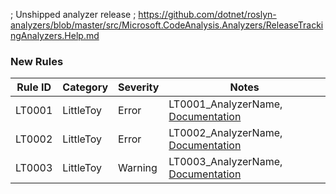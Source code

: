 ﻿; Unshipped analyzer release
; https://github.com/dotnet/roslyn-analyzers/blob/master/src/Microsoft.CodeAnalysis.Analyzers/ReleaseTrackingAnalyzers.Help.md

### New Rules

Rule ID | Category | Severity | Notes
--------|----------|----------|--------------------
LT0001  | LittleToy |  Error   | LT0001_AnalyzerName, [Documentation](CA1000_Documentation_Link)
LT0002  | LittleToy |  Error   | LT0002_AnalyzerName, [Documentation](CA1000_Documentation_Link)
LT0003  | LittleToy |  Warning | LT0003_AnalyzerName, [Documentation](CA1000_Documentation_Link)
